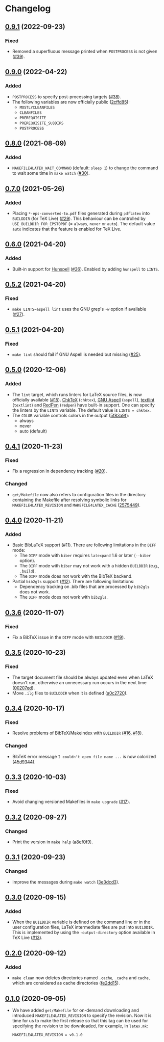 # Changelog

<a name="0.9.1"></a>
## [0.9.1] (2022-09-23)
### Fixed
- Removed a superfluous message printed when `POSTPROCESS` is not given
  ([#39](https://github.com/tueda/makefile4latex/issues/39)).


<a name="0.9.0"></a>
## [0.9.0] (2022-04-22)
### Added
- `POSTPROCESS` to specify post-processing targets
  ([#38](https://github.com/tueda/makefile4latex/issues/38)).
- The following variables are now officially public
  ([2cffd85](https://github.com/tueda/makefile4latex/commit/2cffd85ca486d5ac954fefa55f6df5499d5f3623)):
  - `MOSTLYCLEANFILES`
  - `CLEANFILES`
  - `PREREQUISITE`
  - `PREREQUISITE_SUBDIRS`
  - `POSTPROCESS`


<a name="0.8.0"></a>
## [0.8.0] (2021-08-09)
### Added
- `MAKEFILE4LATEX_WAIT_COMMAND` (default: `sleep 1`) to change the command to
  wait some time in `make watch`
  ([#30](https://github.com/tueda/makefile4latex/issues/30)).


<a name="0.7.0"></a>
## [0.7.0] (2021-05-26)
### Added
- Placing `*-eps-converted-to.pdf` files generated during `pdflatex` into
  `BUILDDIR` (for TeX Live)
  ([#29](https://github.com/tueda/makefile4latex/issues/29)).
  This behaviour can be controlled by `USE_BUILDDIR_FOR_EPSTOPDF`
  (= `always`, `never` or `auto`).
  The default value `auto` indicates that the feature is enabled for TeX Live.


<a name="0.6.0"></a>
## [0.6.0] (2021-04-20)
### Added
- Built-in support for [Hunspell](https://hunspell.github.io/)
  ([#26](https://github.com/tueda/makefile4latex/issues/26)).
  Enabled by adding `hunspell` to `LINTS`.


<a name="0.5.2"></a>
## [0.5.2] (2021-04-20)
### Fixed
- `make LINTS=aspell lint` uses the GNU grep's `-w` option if available
  ([#27](https://github.com/tueda/makefile4latex/issues/27)).


<a name="0.5.1"></a>
## [0.5.1] (2021-04-20)
### Fixed
- `make lint` should fail if GNU Aspell is needed but missing
  ([#25](https://github.com/tueda/makefile4latex/issues/25)).


<a name="0.5.0"></a>
## [0.5.0] (2020-12-06)
### Added
- The `lint` target, which runs linters for LaTeX source files, is now
  officially available
  ([#15](https://github.com/tueda/makefile4latex/issues/15)).
  [ChkTeX](https://www.ctan.org/pkg/chktex) (`chktex`),
  [GNU Aspell](http://aspell.net/) (`aspell`),
  [textlint](https://textlint.github.io/) (`textlint`)
  and [RedPen](https://redpen.cc/) (`redpen`) have built-in support.
  One can specify the linters by the `LINTS` variable.
  The default value is `LINTS = chktex`.
- The `COLOR` variable controls colors in the output
  ([5f83a9f](https://github.com/tueda/makefile4latex/commit/5f83a9f784f21ce86a1d7966933d52091e56700a)):
  - always
  - never
  - auto (default)


<a name="0.4.1"></a>
## [0.4.1] (2020-11-23)
### Fixed
- Fix a regression in dependency tracking
  ([#20](https://github.com/tueda/makefile4latex/issues/20)).
### Changed
- `get/Makefile` now also refers to configuration files in the directory
  containing the Makefile after resolving symbolic links for
  `MAKEFILE4LATEX_REVISION` and `MAKEFILE4LATEX_CACHE`
  ([2575449](https://github.com/tueda/makefile4latex/commit/2575449d00af9c6920082e3353ef2eb79aca2718)).


<a name="0.4.0"></a>
## [0.4.0] (2020-11-21)
### Added
- Basic BibLaTeX support
  ([#11](https://github.com/tueda/makefile4latex/issues/11)).
  There are following limitations in the `DIFF` mode:
  - The `DIFF` mode with `biber` requires `latexpand` 1.6 or later (`--biber` option).
  - The `DIFF` mode with `biber` may not work with a hidden `BUILDDIR` (e.g., `.build`).
  - The `DIFF` mode does not work with the BibTeX backend.
- Partial `bib2gls` support
  ([#12](https://github.com/tueda/makefile4latex/issues/12)).
  There are following limitations:
  - Dependency tracking on .bib files that are processed by `bib2gls` does not work.
  - The `DIFF` mode does not work with `bib2gls`.


<a name="0.3.6"></a>
## [0.3.6] (2020-11-07)
### Fixed
- Fix a BibTeX issue in the `DIFF` mode with `BUILDDIR`
  ([#19](https://github.com/tueda/makefile4latex/issues/19)).


<a name="0.3.5"></a>
## [0.3.5] (2020-10-23)
### Fixed
- The target document file should be always updated even when LaTeX doesn't
  run, otherwise an unnecessary run occurs in the next time
  ([00207ed](https://github.com/tueda/makefile4latex/commit/00207ed199ef1bb8b179fdfb71d6464167b49715)).
- Move `.ilg` files to `BUILDDIR` when it is defined
  ([a0c2720](https://github.com/tueda/makefile4latex/commit/a0c2720143c7407a4e2769219f3315ec5ac1fcc8)).


<a name="0.3.4"></a>
## [0.3.4] (2020-10-17)
### Fixed
- Resolve problems of BibTeX/Makeindex with `BUILDDIR`
  ([#16](https://github.com/tueda/makefile4latex/issues/16), [#18](https://github.com/tueda/makefile4latex/issues/18)).
### Changed
- BibTeX error message `I couldn't open file name ...` is now colorized
  ([45d9344](https://github.com/tueda/makefile4latex/commit/45d9344a05ad93c77d65b86aed32d85273105e09)).


<a name="0.3.3"></a>
## [0.3.3] (2020-10-03)
### Fixed
- Avoid changing versioned Makefiles in `make upgrade`
  ([#17](https://github.com/tueda/makefile4latex/issues/17)).


<a name="0.3.2"></a>
## [0.3.2] (2020-09-27)
### Changed
- Print the version in `make help`
  ([a8ef0f9](https://github.com/tueda/makefile4latex/commit/a8ef0f952006f864123c8add459b559680dcbee4)).


<a name="0.3.1"></a>
## [0.3.1] (2020-09-23)
### Changed
- Improve the messages during `make watch`
  ([3e3dcd3](https://github.com/tueda/makefile4latex/commit/3e3dcd302ac745c86704da4f950f06830a4ace2a)).


<a name="0.3.0"></a>
## [0.3.0] (2020-09-15)
### Added
- When the `BUILDDIR` variable is defined on the command line or in the user
  configuration files, LaTeX intermediate files are put into `BUILDDIR`.
  This is implemented by using the `-output-directory` option available in
  TeX Live
  ([#13](https://github.com/tueda/makefile4latex/issues/13)).


<a name="0.2.0"></a>
## [0.2.0] (2020-09-12)
### Added
- `make clean` now deletes directories named `.cache`, `_cache` and `cache`,
  which are considered as cache directories
  ([fe2dd15](https://github.com/tueda/makefile4latex/commit/fe2dd1578379a5c0cda8513438c92c63b56c04fd)).


<a name="0.1.0"></a>
## [0.1.0] (2020-09-05)
- We have added `get/Makefile` for on-demand downloading and introduced
  `MAKEFILE4LATEX_REVISION` to specify the revision.
  Now it is time for us to make the first release so that this tag can be used
  for specifying the revision to be downloaded, for example, in `latex.mk`:
  ```make
  MAKEFILE4LATEX_REVISION = v0.1.0
  ```


[0.9.1]: https://github.com/tueda/makefile4latex/compare/v0.9.0...v0.9.1
[0.9.0]: https://github.com/tueda/makefile4latex/compare/v0.8.0...v0.9.0
[0.8.0]: https://github.com/tueda/makefile4latex/compare/v0.7.0...v0.8.0
[0.7.0]: https://github.com/tueda/makefile4latex/compare/v0.6.0...v0.7.0
[0.6.0]: https://github.com/tueda/makefile4latex/compare/v0.5.2...v0.6.0
[0.5.2]: https://github.com/tueda/makefile4latex/compare/v0.5.1...v0.5.2
[0.5.1]: https://github.com/tueda/makefile4latex/compare/v0.5.0...v0.5.1
[0.5.0]: https://github.com/tueda/makefile4latex/compare/v0.4.1...v0.5.0
[0.4.1]: https://github.com/tueda/makefile4latex/compare/v0.4.0...v0.4.1
[0.4.0]: https://github.com/tueda/makefile4latex/compare/v0.3.6...v0.4.0
[0.3.6]: https://github.com/tueda/makefile4latex/compare/v0.3.5...v0.3.6
[0.3.5]: https://github.com/tueda/makefile4latex/compare/v0.3.4...v0.3.5
[0.3.4]: https://github.com/tueda/makefile4latex/compare/v0.3.3...v0.3.4
[0.3.3]: https://github.com/tueda/makefile4latex/compare/v0.3.2...v0.3.3
[0.3.2]: https://github.com/tueda/makefile4latex/compare/v0.3.1...v0.3.2
[0.3.1]: https://github.com/tueda/makefile4latex/compare/v0.3.0...v0.3.1
[0.3.0]: https://github.com/tueda/makefile4latex/compare/v0.2.0...v0.3.0
[0.2.0]: https://github.com/tueda/makefile4latex/compare/v0.1.0...v0.2.0
[0.1.0]: https://github.com/tueda/makefile4latex/tree/v0.1.0
